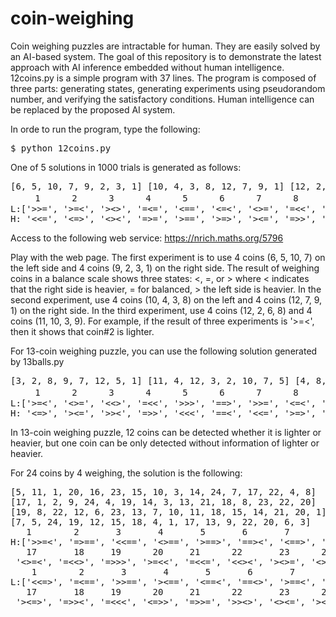 # coin-weighing
Coin weighing puzzles are intractable for human. They are easily solved by an AI-based system. 
The goal of this repository is to demonstrate the latest approach with AI inference embedded without human intelligence. 
12coins.py is a simple program with 37 lines. 
The program is composed of three parts: generating states, generating experiments using pseudorandom number, and verifying the satisfactory conditions. 
Human intelligence can be replaced by the proposed AI system.

In orde to run the program, type the following:
<pre>
$ python 12coins.py
</pre>
One of 5 solutions in 1000 trials is generated as follows:
<pre>
[6, 5, 10, 7, 9, 2, 3, 1] [10, 4, 3, 8, 12, 7, 9, 1] [12, 2, 6, 8, 11, 10, 3, 9]
　   1      2      3      4      5      6      7      8      9      10     11     12    
L:['>>=', '>=<', '><>', '=<=', '<==', '<=<', '<>=', '=<<', '>>>', '<<>', '==>', '=><', 
H: '<<=', '<=>', '<><', '=>=', '>==', '>=>', '><=', '=>>', '<<<', '>><', '==<', '=<>']
</pre>
Access to the following web service:
https://nrich.maths.org/5796

Play with the web page. The first experiment is to use 4 coins (6, 5, 10, 7) on the left side and 4 coins (9, 2, 3, 1) on the right side.
The result of weighing coins in a balance scale shows three states: <, =, or > where < indicates that the right side is heavier, = for balanced, > the left side is heavier.
In the second experiment, use 4 coins (10, 4, 3, 8) on the left and 4 coins (12, 7, 9, 1) on the right side.
In the third experiment, use 4 coins (12, 2, 6, 8) and 4 coins (11, 10, 3, 9).
For example, if the result of three experiments is '>=<', then it shows that coin#2 is lighter.

For 13-coin weighing puzzle, you can use the following solution generated by 13balls.py
<pre>
[3, 2, 8, 9, 7, 12, 5, 1] [11, 4, 12, 3, 2, 10, 7, 5] [4, 8, 12, 1, 11, 6, 5, 3]
　   1      2      3      4      5      6      7      8      9      10     11     12     13
L:['>=<', '<>=', '<<>', '=<<', '>>>', '==>', '>>=', '<=<', '<==', '=>=', '=<>', '><<', '===', 
H: '<=>', '><=', '>><', '=>>', '<<<', '==<', '<<=', '>=>', '>==', '=<=', '=><', '<>>', '===']
</pre>

In 13-coin weighing puzzle, 12 coins can be detected whether it is lighter or heavier, but one coin can be only detected without information of lighter or heavier.


For 24 coins by 4 weighing, the solution is the following:
<pre>
[5, 11, 1, 20, 16, 23, 15, 10, 3, 14, 24, 7, 17, 22, 4, 8]
[17, 1, 2, 9, 24, 4, 19, 14, 3, 13, 21, 18, 8, 23, 22, 20]
[19, 8, 22, 12, 6, 23, 13, 7, 10, 11, 18, 15, 14, 21, 20, 1]
[7, 5, 24, 19, 12, 15, 18, 4, 1, 17, 13, 9, 22, 20, 6, 3]
   1        2       3       4       5       6       7       8       9       10      11      12      13      14      15      16
H:['>>=<', '=>==', '<<==', '<>==', '>==>', '==><', '<==>', '=<>=', '=>=<', '==<=', '>=<=', '==>>', '=<><', '<=<=', '>=<>', '>===', 
   17       18     19      20     21      22       23      24
 '<>=<', '=<<>', '=>>>', '>=<<', '=<<=', '<<><', '><>=', '<>=>']
    1        2       3       4       5       6       7       8       9       10      11      12      13      14      15      16
L:['<<=>', '=<==', '>>==', '><==', '<==<', '==<>', '>==<', '=><=', '=<=>', '==>=', '<=>=', '==<<', '=><>', '>=>=', '<=><', '<===', 
   17       18     19      20     21      22       23      24
 '><=>', '=>><', '=<<<', '<=>>', '=>>=', '>><>', '<><=', '><=<']
 </pre>
